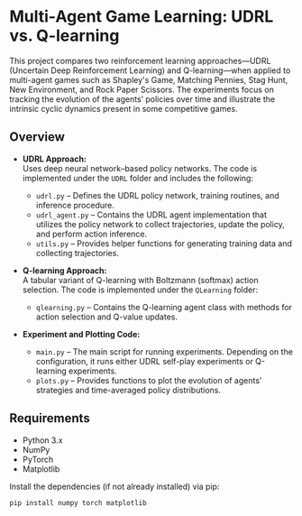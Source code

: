 # Multi-Agent Game Learning: UDRL vs. Q-learning

This project compares two reinforcement learning approaches—UDRL (Uncertain Deep Reinforcement Learning) and Q-learning—when applied to multi-agent games such as Shapley's Game, Matching Pennies, Stag Hunt, New Environment, and Rock Paper Scissors. The experiments focus on tracking the evolution of the agents’ policies over time and illustrate the intrinsic cyclic dynamics present in some competitive games. 

## Overview

- **UDRL Approach:**  
  Uses deep neural network–based policy networks. The code is implemented under the `UDRL` folder and includes the following:
  - `udrl.py` – Defines the UDRL policy network, training routines, and inference procedure.
  - `udrl_agent.py` – Contains the UDRL agent implementation that utilizes the policy network to collect trajectories, update the policy, and perform action inference.
  - `utils.py` – Provides helper functions for generating training data and collecting trajectories.

- **Q-learning Approach:**  
  A tabular variant of Q-learning with Boltzmann (softmax) action selection. The code is implemented under the `QLearning` folder:
  - `qlearning.py` – Contains the Q-learning agent class with methods for action selection and Q-value updates.

- **Experiment and Plotting Code:**  
  - `main.py` – The main script for running experiments. Depending on the configuration, it runs either UDRL self-play experiments or Q-learning experiments.
  - `plots.py` – Provides functions to plot the evolution of agents’ strategies and time-averaged policy distributions.


## Requirements

- Python 3.x
- NumPy
- PyTorch
- Matplotlib

Install the dependencies (if not already installed) via pip:

```bash
pip install numpy torch matplotlib
